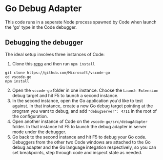 # Go Debug Adapter

This code runs in a seperate Node process spawned by Code when launch the 'go' type in the Code debugger.

## Debugging the debugger

The ideal setup involves three instances of Code:

1. Clone this [repo](https://github.com/Microsoft/vscode-go) and then run `npm install`

```
git clone https://github.com/Microsoft/vscode-go
cd vscode-go
npm install
```

2. Open the `vscode-go` folder in one instance. Choose the `Launch Extension` debug target and hit F5 to launch a second instance.
3. In the second instance, open the Go application you'd like to test against. In that instance, create a new Go debug target pointing at the program you want to debug, and add `"debugServer": 4711` in the root of the configuration.
4. Open another instance of Code on the `vscode-go/src/debugAdapter` folder. In that instance hit F5 to launch the debug adapter in server mode under the debugger.
5. Go back to the second instance and hit F5 to debug your Go code. Debuggers from the other two Code windows are attached to the Go debug adapter and the Go language integation respectively, so you can set breakpoints, step through code and inspect state as needed.
